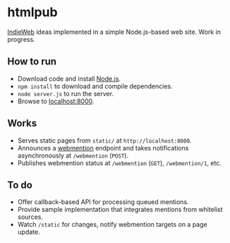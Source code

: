 # htmlpub

[IndieWeb][iw] ideas implemented in a simple Node.js-based web site.
Work in progress.

## How to run

- Download code and install [Node.js][no].
- `npm install` to download and compile dependencies.
- `node server.js` to run the server.
- Browse to [localhost:8000](http://localhost:8000/).

## Works

- Serves static pages from `static/` at `http://localhost:8000`.
- Announces a [webmention][wm] endpoint and takes notifications asynchronously
  at `/webmention` (`POST`).
- Publishes webmention status at `/webmention` (`GET`), `/webmention/1`, etc.

## To do

- Offer callback-based API for processing queued mentions.
- Provide sample implementation that integrates mentions from whitelist sources.
- Watch `/static` for changes, notify webmention targets on a page update.

[iw]: http://indiewebcamp.com
[wm]: http://webmention.org/
[no]: https://nodejs.org
